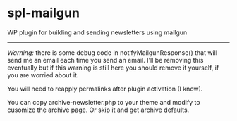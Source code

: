 spl-mailgun
===========

WP plugin for building and sending newsletters using mailgun

-----------
*Warning:* there is some debug code in notifyMailgunResponse() 
that will send me an email each time you send an email. I'll 
be removing this eventually but if this warning is still here
you should remove it yourself, if you are worried about it.

You will need to reapply permalinks after plugin activation (I know).

You can copy archive-newsletter.php to your theme and modify to cusomize the archive page. Or skip it and get archive defaults.
